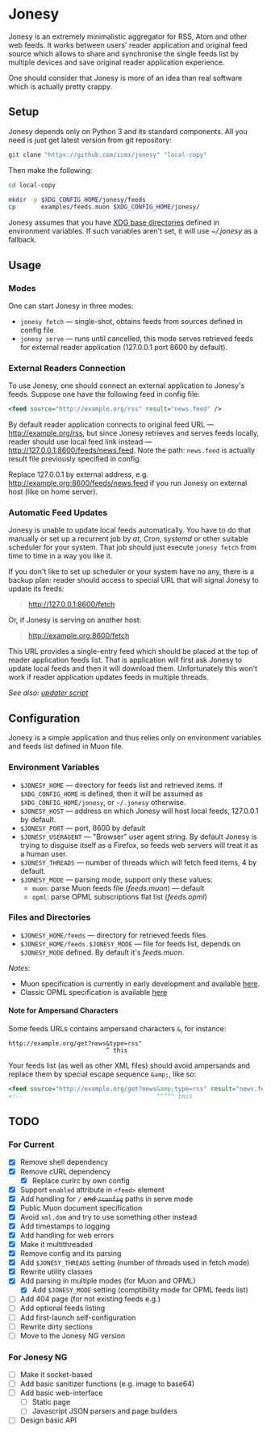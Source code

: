 # Jonesy

Jonesy is an extremely minimalistic aggregator for RSS, Atom and other web feeds. It works between users' reader application and original feed source which allows to share and synchronise the single feeds list by multiple devices and save original reader application experience.

One should consider that Jonesy is more of an idea than real software which is actually pretty crappy.

## Setup

Jonesy depends only on Python 3 and its standard components. All you need is just get latest version from git repository:

```sh
git clone "https://github.com/icmx/jonesy" "local-copy"
```

Then make the following:

```sh
cd local-copy

mkdir -p $XDG_CONFIG_HOME/jonesy/feeds
cp       examples/feeds.muon $XDG_CONFIG_HOME/jonesy/
```

Jonesy assumes that you have [XDG base directories](https://specifications.freedesktop.org/basedir-spec/basedir-spec-latest.html) defined in environment variables. If such variables aren't set, it will use *~/.jonesy* as a fallback.

## Usage

### Modes

One can start Jonesy in three modes:

  - `jonesy fetch` — single-shot, obtains feeds from sources defined in config file
  - `jonesy serve` — runs until cancelled, this mode serves retrieved feeds for external reader application (127.0.0.1 port 8600 by default).

### External Readers Connection

To use Jonesy, one should connect an external application to Jonesy's feeds. Suppose one have the following feed in config file:

```xml
<feed source="http://example.org/rss" result="news.feed" />
```

By default reader application connects to original feed URL — http://example.org/rss, but since Jonesy retrieves and serves feeds locally, reader should use local feed link instead — http://127.0.0.1:8600/feeds/news.feed. Note the path: `news.feed` is actually result file previously specified in config.

Replace 127.0.0.1 by external address, e.g. http://example.org:8600/feeds/news.feed if you run Jonesy on external host (like on home server).

### Automatic Feed Updates

Jonesy is unable to update local feeds automatically. You have to do that manually or set up a recurrent job by *at*, *Cron*, *systemd* or other suitable scheduler for your system. That job should just execute `jonesy fetch` from time to time in a way you like it.

If you don't like to set up scheduler or your system have no any, there is a backup plan: reader should access to special URL that will signal Jonesy to update its feeds:

> http://127.0.0.1:8600/fetch

Or, if Jonesy is serving on another host:

> http://example.org:8600/fetch

This URL provides a single-entry feed which should be placed at the top of reader application feeds list. That is application will first ask Jonesy to update local feeds and then it will download them. Unfortunately this won't work if reader application updates feeds in multiple threads.

*See also: [updater script](examples/updater.sh)*

## Configuration

Jonesy is a simple application and thus relies only on environment variables and feeds list defined in Muon file.

### Environment Variables

  - `$JONESY_HOME` — directory for feeds list and retrieved items. If `$XDG_CONFIG_HOME` is defined, then it will be assumed as `$XDG_CONFIG_HOME/jonesy`, or `~/.jonesy` otherwise.
  - `$JONESY_HOST` — address on which Jonesy will host local feeds, 127.0.0.1 by default.
  - `$JONESY_PORT` — port, 8600 by default
  - `$JONESY_USERAGENT` — "Browser" user agent string. By default Jonesy is trying to disguise itself as a Firefox, so feeds web servers will treat it as a human user.
  - `$JONESY_THREADS` — number of threads which will fetch feed items, 4 by default.
  - `$JONESY_MODE` — parsing mode, support only these values:
    - `muon`: parse Muon feeds file (*feeds.muon*) — default
    - `opml`: parse OPML subscriptions flat list (*feeds.opml*)

### Files and Directories

  - `$JONESY_HOME/feeds` — directory for retrieved feeds files.
  - `$JONESY_HOME/feeds.$JONESY_MODE` — file for feeds list, depends on `$JONESY_MODE` defined. By default it's *feeds.muon*.

*Notes:*

  - Muon specification is currently in early development and available [here](https://github.com/icmx/muon).
  - Classic OPML specification is available [here](http://dev.opml.org/spec2.html)

#### Note for Ampersand Characters

Some feeds URLs contains ampersand characters `&`, for instance:

```
http://example.org/get?news&type=rss"
                           ^ this
```

Your feeds list (as well as other XML files) should avoid ampersands and replace them by special escape sequence `&amp;`, like so:

```xml
<feed source="http://example.org/get?news&amp;type=rss" result="news.feed" />
<!--                                     ^^^^^ this                       -->
```

## TODO

### For Current

  - [x] Remove shell dependency
  - [x] Remove cURL dependency
    - [x] Replace curlrc by own config
  - [x] Support `enabled` attribute in `<feed>` element
  - [x] Add handling for `/` ~~and `/config`~~ paths in serve mode
  - [x] Public Muon document specification
  - [x] Avoid `xml.dom` and try to use something other instead
  - [x] Add timestamps to logging
  - [x] Add handling for web errors
  - [x] Make it multithreaded
  - [x] Remove config and its parsing
  - [x] Add `$JONESY_THREADS` setting (number of threads used in fetch mode)
  - [x] Rewrite utility classes
  - [x] Add parsing in multiple modes (for Muon and OPML)
    - [x] Add `$JONESY_MODE` setting (comptibility mode for OPML feeds list)
  - [ ] Add 404 page (for not existing feeds e.g.)
  - [ ] Add optional feeds listing
  - [ ] Add first-launch self-configuration
  - [ ] Rewrite dirty sections
  - [ ] Move to the Jonesy NG version

### For Jonesy NG

  - [ ] Make it socket-based
  - [ ] Add basic sanitizer functions (e.g. image to base64)
  - [ ] Add basic web-interface
    - [ ] Static page
    - [ ] Javascript JSON parsers and page builders
  - [ ] Design basic API
